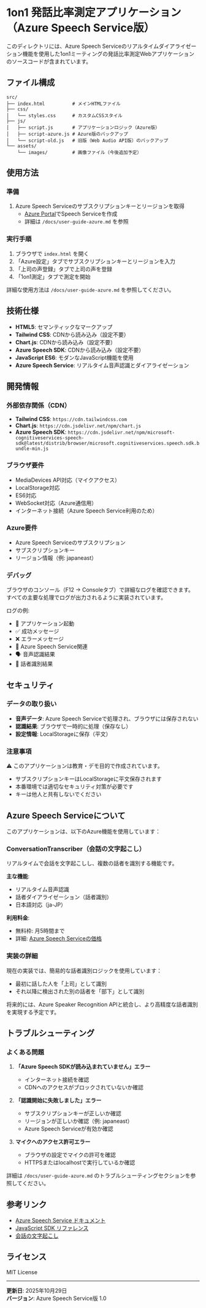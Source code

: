 # 1on1 発話比率測定アプリケーション（Azure Speech Service版）

このディレクトリには、Azure Speech Serviceのリアルタイムダイアライゼーション機能を使用した1on1ミーティングの発話比率測定Webアプリケーションのソースコードが含まれています。

## ファイル構成

```
src/
├── index.html          # メインHTMLファイル
├── css/
│   └── styles.css      # カスタムCSSスタイル
├── js/
│   ├── script.js       # アプリケーションロジック（Azure版）
│   ├── script-azure.js # Azure版のバックアップ
│   └── script-old.js   # 旧版（Web Audio API版）のバックアップ
└── assets/
    └── images/         # 画像ファイル（今後追加予定）
```

## 使用方法

### 準備

1. Azure Speech Serviceのサブスクリプションキーとリージョンを取得
   - [Azure Portal](https://portal.azure.com)でSpeech Serviceを作成
   - 詳細は `/docs/user-guide-azure.md` を参照

### 実行手順

1. ブラウザで `index.html` を開く
2. 「Azure設定」タブでサブスクリプションキーとリージョンを入力
3. 「上司の声登録」タブで上司の声を登録
4. 「1on1測定」タブで測定を開始

詳細な使用方法は `/docs/user-guide-azure.md` を参照してください。

## 技術仕様

- **HTML5**: セマンティックなマークアップ
- **Tailwind CSS**: CDNから読み込み（設定不要）
- **Chart.js**: CDNから読み込み（設定不要）
- **Azure Speech SDK**: CDNから読み込み（設定不要）
- **JavaScript ES6**: モダンなJavaScript機能を使用
- **Azure Speech Service**: リアルタイム音声認識とダイアライゼーション

## 開発情報

### 外部依存関係（CDN）

- **Tailwind CSS**: `https://cdn.tailwindcss.com`
- **Chart.js**: `https://cdn.jsdelivr.net/npm/chart.js`
- **Azure Speech SDK**: `https://cdn.jsdelivr.net/npm/microsoft-cognitiveservices-speech-sdk@latest/distrib/browser/microsoft.cognitiveservices.speech.sdk.bundle-min.js`

### ブラウザ要件

- MediaDevices API対応（マイクアクセス）
- LocalStorage対応
- ES6対応
- WebSocket対応（Azure通信用）
- インターネット接続（Azure Speech Service利用のため）

### Azure要件

- Azure Speech Serviceのサブスクリプション
- サブスクリプションキー
- リージョン情報（例: japaneast）

### デバッグ

ブラウザのコンソール（F12 → Consoleタブ）で詳細なログを確認できます。
すべての主要な処理でログが出力されるように実装されています。

ログの例:
- 🚀 アプリケーション起動
- ✅ 成功メッセージ
- ❌ エラーメッセージ
- 🎤 Azure Speech Service関連
- 🗣️ 音声認識結果
- 🎯 話者識別結果

## セキュリティ

### データの取り扱い

- **音声データ**: Azure Speech Serviceで処理され、ブラウザには保存されない
- **認識結果**: ブラウザで一時的に処理（保存なし）
- **設定情報**: LocalStorageに保存（平文）

### 注意事項

⚠️ このアプリケーションは教育・デモ目的で作成されています。
- サブスクリプションキーはLocalStorageに平文保存されます
- 本番環境では適切なセキュリティ対策が必要です
- キーは他人と共有しないでください

## Azure Speech Serviceについて

このアプリケーションは、以下のAzure機能を使用しています：

### ConversationTranscriber（会話の文字起こし）

リアルタイムで会話を文字起こしし、複数の話者を識別する機能です。

**主な機能**:
- リアルタイム音声認識
- 話者ダイアライゼーション（話者識別）
- 日本語対応（ja-JP）

**利用料金**:
- 無料枠: 月5時間まで
- 詳細: [Azure Speech Serviceの価格](https://azure.microsoft.com/ja-jp/pricing/details/cognitive-services/speech-services/)

### 実装の詳細

現在の実装では、簡易的な話者識別ロジックを使用しています：
- 最初に話した人を「上司」として識別
- それ以降に検出された別の話者を「部下」として識別

将来的には、Azure Speaker Recognition APIと統合し、より高精度な話者識別を実現する予定です。

## トラブルシューティング

### よくある問題

1. **「Azure Speech SDKが読み込まれていません」エラー**
   - インターネット接続を確認
   - CDNへのアクセスがブロックされていないか確認

2. **「認識開始に失敗しました」エラー**
   - サブスクリプションキーが正しいか確認
   - リージョンが正しいか確認（例: japaneast）
   - Azure Speech Serviceが有効か確認

3. **マイクへのアクセス許可エラー**
   - ブラウザの設定でマイクの許可を確認
   - HTTPSまたはlocalhostで実行しているか確認

詳細は `/docs/user-guide-azure.md` のトラブルシューティングセクションを参照してください。

## 参考リンク

- [Azure Speech Service ドキュメント](https://docs.microsoft.com/ja-jp/azure/cognitive-services/speech-service/)
- [JavaScript SDK リファレンス](https://docs.microsoft.com/ja-jp/javascript/api/microsoft-cognitiveservices-speech-sdk/)
- [会話の文字起こし](https://docs.microsoft.com/ja-jp/azure/cognitive-services/speech-service/conversation-transcription)

## ライセンス

MIT License

---

**更新日**: 2025年10月29日  
**バージョン**: Azure Speech Service版 1.0
